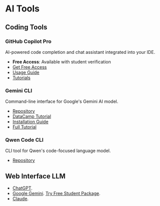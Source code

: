 # AI Tools

## Coding Tools

### GitHub Copilot Pro

AI-powered code completion and chat assistant integrated into your IDE.

- **Free Access**: Available with student verification
- [Get Free Access](https://docs.github.com/en/copilot/how-tos/manage-your-account/get-free-access-to-copilot-pro)
- [Usage Guide](https://github.blog/developer-skills/github/how-to-use-github-copilot-in-your-ide-tips-tricks-and-best-practices/#inline-chat-with-github-copilot)
- [Tutorials](https://github.com/features/copilot/tutorials)

### Gemini CLI

Command-line interface for Google's Gemini AI model.

- [Repository](https://github.com/google-gemini/gemini-cli)
- [DataCamp Tutorial](https://www.datacamp.com/tutorial/gemini-cli)
- [Installation Guide](https://dev.to/auden/google-gemini-cli-tutorial-how-to-install-and-use-it-with-images-4phb)
- [Full Tutorial](https://dev.to/proflead/gemini-cli-full-tutorial-2ab5)

### Qwen Code CLI

CLI tool for Qwen's code-focused language model.

- [Repository](https://github.com/QwenLM/qwen-code)

## Web Interface LLM

- [ChatGPT](https://chatgpt.com/).
- [Google Gemini](https://gemini.google.com). [Try Free Student Package](https://gemini.google/id/students).
- [Claude](https://claude.ai/).
